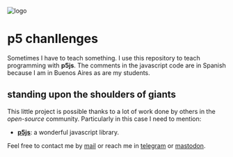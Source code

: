 ![logo](https://gitlab.com/rodrigovalla/p5jschallenges/-/raw/themoststable/assets/img/icon_64.png)

# p5 chanllenges

Sometimes I have to teach something. I use this repository to teach programming with **p5js**. The
comments in the javascript code are in Spanish because I am in Buenos Aires as are my students.  

## standing upon the shoulders of giants

This little project is possible thanks to a lot of work done by others in the *open-source* community. Particularly in
this case I need to mention:

- [**p5js**](https://p5js.org): a wonderful javascript library.  

Feel free to contact me by [mail](mailto:rodrigovalla@protonmail.ch) or reach me in
[telegram](https://t.me/rvalla) or [mastodon](https://fosstodon.org/@rvalla).
